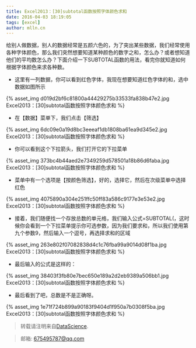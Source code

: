 ```yaml
---
title: Excel2013：[30]subtotal函数按照字体颜色求和
date: 2016-04-03 18:19:05
tags: [excel]
author: mlln.cn
---
```

给别人做数据，别人的数据经常是五颜六色的，为了突出某些数据，我们经常使用各种字体颜色，那么我们突然想要知道某种颜色的数字之和，怎么办？或者想知道他们的平均数怎么办？下面介绍一下SUBTOTAL函数的用法，看完你就知道如何根据字体颜色来求各种数。

- 这里有一列数据，你可以看到红色字体，我现在想要知道红色字体的和，选中数据如图所示

{% asset_img d019d2bf6c81800a44429275b33533fa838b47e2.jpg Excel2013：[30]subtotal函数按照字体颜色求和 %}

- 在【数据】菜单下，我们点击【筛选】

{% asset_img 6dc09e0a19d8bc3eeeaf1db1808ba61ea9d345e2.jpg Excel2013：[30]subtotal函数按照字体颜色求和 %}

- 你可以看到这个下拉箭头，我们打开它的下拉菜单

{% asset_img 373bc4b44aed2e7349259d578501a18b86d6faba.jpg Excel2013：[30]subtotal函数按照字体颜色求和 %}

- 菜单中有一个选项是【按颜色筛选】，好的，选择它，然后在次级菜单中选择红色

{% asset_img 4075890a304e251ffc50ff83a586c9177e3e53e2.jpg Excel2013：[30]subtotal函数按照字体颜色求和 %}

- 接着，我们随便找一个存放总数的单元格，我们输入公式=SUBTOTAL(，这时候你会看到一个下拉菜单提示你可选参数，因为我们要求和，所以我们使用第九个参数9，然后输入一个逗号，再选择求和的区域

{% asset_img 263e802f07082838d4c1c76fba99a9014d08f1ba.jpg Excel2013：[30]subtotal函数按照字体颜色求和 %}

- 最后输入的公式是这样的：

{% asset_img 38403f3fb80e7bec650e189a2d2eb9389a506bb1.jpg Excel2013：[30]subtotal函数按照字体颜色求和 %}

- 最后看到了吧，总数是不是正确呀。

{% asset_img 1e71f724b899a90183f9404d1f950a7b0308f5ba.jpg Excel2013：[30]subtotal函数按照字体颜色求和 %}

> 转载请注明来自[DataScience](http://mlln.cn).

> 邮箱: 675495787@qq.com 
